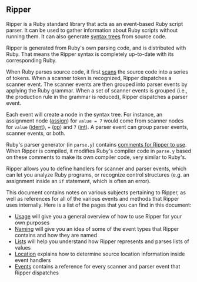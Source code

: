 ## Ripper

Ripper is a Ruby standard library that acts as an event-based Ruby script parser. It can be used to gather information about Ruby scripts without running them. It can also generate [syntax trees](https://en.wikipedia.org/wiki/Abstract_syntax_tree) from source code.

Ripper is generated from Ruby's own parsing code, and is distributed with Ruby. That means the Ripper syntax is completely up-to-date with its corresponding Ruby.

When Ruby parses source code, it first [scans](https://en.wikipedia.org/wiki/Lexical_analysis) the source code into a series of tokens. When a scanner token is recognized, Ripper dispatches a scanner event. The scanner events are then grouped into parser events by applying the Ruby grammar. When a set of scanner events is grouped (i.e., the production rule in the grammar is reduced), Ripper dispatches a parser event.

Each event will create a node in the syntax tree. For instance, an assignment node ([assign](events#assign)) for `value = 7` would come from scanner nodes for `value` ([ident](events#ident)), `=` ([op](events#op)) and `7` ([int](events#int)). A parser event can group parser events, scanner events, or both.

Ruby's parser generator (in `parse.y`) contains [comments for Ripper to use](https://github.com/ruby/ruby/blob/79f9f8326a34e499bb2d84d8282943188b1131bd/parse.y#L1519). When Ripper is compiled, it modifies Ruby's compiler code in `parse.y` based on these comments to make its own compiler code, very similar to Ruby's.

Ripper allows you to define handlers for scanner and parser events, which can let you analyze Ruby programs, or recognize control structures (e.g. an assignment inside an `if` statement, which is often an error).

This document contains notes on various subjects pertaining to Ripper, as well as references for all of the various events and methods that Ripper uses internally. Here is a list of the pages that you can find in this document:

* [Usage](usage) will give you a general overview of how to use Ripper for your own purposes
* [Naming](naming) will give you an idea of some of the event types that Ripper contains and how they are named
* [Lists](lists) will help you understand how Ripper represents and parses lists of values
* [Location](location) explains how to determine source location information inside event handlers
* [Events](events) contains a reference for every scanner and parser event that Ripper dispatches

